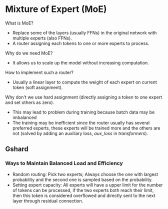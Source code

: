 # Mixture of Expert (MoE)

What is MoE?

- Replace some of the layers (usually FFNs) in the original network with multiple experts (also FFNs).
- A router assigning each tokens to one or more experts to process.

Why do we need MoE?

- It allows us to scale up the model without increasing computation.

How to implement such a router?

- Usually a linear layer to compute the weight of each expert on current token (soft assignment).

Why don't we use hard assignment (directly assigning a token to one expert and set others as zero).

- This may lead to problem during training because batch data may be imbalanced
- The training may be inefficient since the router usually has several preferred experts, these experts will be trained more and the others are not (solved by adding an auxiliary loss, *aux_loss* in *transformers*).

## Gshard

### Ways to Maintain Balanced Load and Efficiency

- Random routing: Pick two experts; Always choose the one with largest probability and the second one is sampled based on the probability.
- Setting expert capacity: All experts will have a upper limit for the number of tokens can be processed, if the two experts both reach their limit, then this token is considered overflowed and directly sent to the next layer through residual connection.
